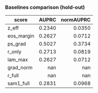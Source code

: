 ### Baselines comparison (hold-out)

| score | AUPRC | normAUPRC |
|---|---:|---:|
| z_eff | 0.2340 | 0.0350 |
| eos_margin | 0.2627 | 0.0712 |
| ps_grad | 0.5027 | 0.3734 |
| r_only | 0.2713 | 0.0819 |
| lam_max | 0.2627 | 0.0712 |
| grad_norm | nan | nan |
| r_full | nan | nan |
| sam1_full | 0.2831 | 0.0968 |